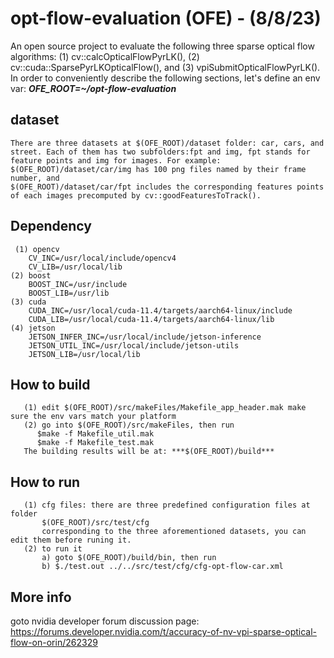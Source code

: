 # opt-flow-evaluation (OFE) - (8/8/23)
       
An open source project to evaluate the following three sparse optical flow algorithms: 
(1) cv::calcOpticalFlowPyrLK(), (2) cv::cuda::SparsePyrLKOpticalFlow(), and (3) vpiSubmitOpticalFlowPyrLK().
In order to conveniently describe the following sections, let's define an env var:
***OFE_ROOT=~/opt-flow-evaluation***
## dataset
	There are three datasets at $(OFE_ROOT)/dataset folder: car, cars, and street. Each of them has two subfolders:fpt and img, fpt stands for feature points and img for images. For example:
	$(OFE_ROOT)/dataset/car/img has 100 png files named by their frame number, and 
	$(OFE_ROOT)/dataset/car/fpt includes the corresponding features points of each images precomputed by cv::goodFeaturesToTrack().
## Dependency
     (1) opencv
        CV_INC=/usr/local/include/opencv4
        CV_LIB=/usr/local/lib
	(2) boost
        BOOST_INC=/usr/include
        BOOST_LIB=/usr/lib		
	(3) cuda
        CUDA_INC=/usr/local/cuda-11.4/targets/aarch64-linux/include
        CUDA_LIB=/usr/local/cuda-11.4/targets/aarch64-linux/lib
	(4) jetson
	    JETSON_INFER_INC=/usr/local/include/jetson-inference
        JETSON_UTIL_INC=/usr/local/include/jetson-utils
        JETSON_LIB=/usr/local/lib
## How to build 
	   (1) edit $(OFE_ROOT)/src/makeFiles/Makefile_app_header.mak make sure the env vars match your platform
	   (2) go into $(OFE_ROOT)/src/makeFiles, then run
	      $make -f Makefile_util.mak
	      $make -f Makefile_test.mak
	   The building results will be at: ***$(OFE_ROOT)/build***
## How to run
       (1) cfg files: there are three predefined configuration files at folder
           $(OFE_ROOT)/src/test/cfg
           corresponding to the three aforementioned datasets, you can edit them before runing it.
       (2) to run it
           a) goto $(OFE_ROOT)/build/bin, then run
           b) $./test.out ../../src/test/cfg/cfg-opt-flow-car.xml
## More info
   goto nvidia developer forum discussion page:  <https://forums.developer.nvidia.com/t/accuracy-of-nv-vpi-sparse-optical-flow-on-orin/262329>

   

       

	   	  
